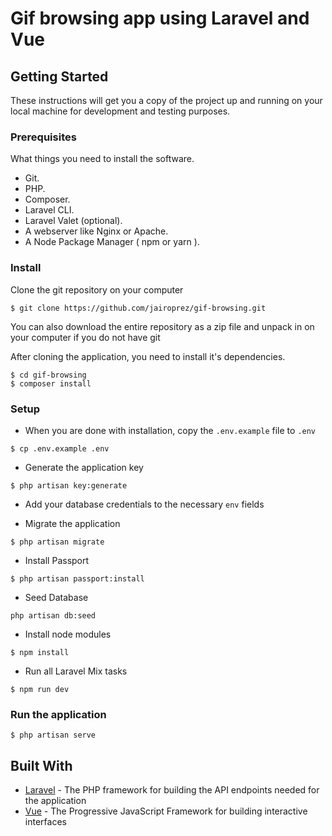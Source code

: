 # Gif browsing app using Laravel and Vue

## Getting Started
These instructions will get you a copy of the project up and running on your local machine for development and testing purposes.

### Prerequisites
What things you need to install the software.

* Git.
* PHP.
* Composer.
* Laravel CLI.
* Laravel Valet (optional).
* A webserver like Nginx or Apache.
* A Node Package Manager ( npm or yarn ).

### Install
Clone the git repository on your computer
```
$ git clone https://github.com/jairoprez/gif-browsing.git
```

You can also download the entire repository as a zip file and unpack in on your computer if you do not have git

After cloning the application, you need to install it's dependencies. 
```
$ cd gif-browsing
$ composer install
```

### Setup
- When you are done with installation, copy the `.env.example` file to `.env`
```
$ cp .env.example .env
```

- Generate the application key
```
$ php artisan key:generate
```

- Add your database credentials to the necessary `env` fields

- Migrate the application
```
$ php artisan migrate
```

- Install Passport
```
$ php artisan passport:install
```

- Seed Database
```
php artisan db:seed
```

- Install node modules
```
$ npm install
```

- Run all Laravel Mix tasks
```
$ npm run dev
```

### Run the application
```
$ php artisan serve
```

## Built With
* [Laravel](https://laravel.com) - The PHP framework for building the API endpoints needed for the application
* [Vue](https://vuejs.org) - The Progressive JavaScript Framework for building interactive interfaces
